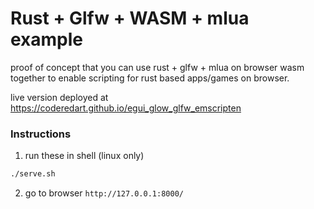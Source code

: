 # Rust + Glfw + WASM + mlua example
proof of concept that you can use rust + glfw + mlua on browser wasm together to enable scripting for rust based apps/games on browser.

live version deployed at https://coderedart.github.io/egui_glow_glfw_emscripten

### Instructions
1. run these in shell (linux only)
```sh
./serve.sh
```
2. go to browser `http://127.0.0.1:8000/`

